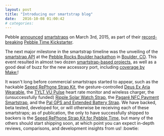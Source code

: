 ```yaml
---
layout: post
title: "Introducing our smartstrap blog"
date:   2016-10-08 01:00:42
# categories: 
---
```


Pebble [announced](https://www.kickstarter.com/projects/597507018/pebble-time-awesome-smartwatch-no-compromises/posts/1151421) [smartstraps](https://developer.pebble.com/smartstraps/) on March 3rd, 2015, as part of their [record-breaking](https://www.kickstarter.com/discover/most-funded) [Pebble Time Kickstarter](https://www.kickstarter.com/projects/597507018/pebble-time-awesome-smartwatch-no-compromises/description).  

The next major milestone in the smartstrap timeline was the unveiling of the [smartstrap API](https://developer.pebble.com/docs/c/Smartstrap/) at the [Pebble Rocks Boulder hackathon](https://www.hackster.io/hackathons/pebble-rocks-boulder/a-pebble-hackathon/projects) in [Boulder, CO](https://developer.pebble.com/blog/2015/09/11/boulder-hackathon/).  This event resulted in almost two dozen [smartstrap-based projects](https://www.hackster.io/team-hack-dads/pebble-altimeter-smart-strap-aa01b9), as well as a good deal of buzz for the new accessory port, including [coverage by Make:](http://makezine.com/2015/09/25/hacking-on-the-pebble-smartstrap/)!  

It wasn't long before commercial smartstraps started to appear, such as the hackable [Seeed RePhone Strap Kit](https://github.com/ishotjr/rephone-smartstrap/wiki), the gesture-controlled [Deus Ex Aria Wearable](https://www.kickstarter.com/projects/belfio/deus-ex-aria-the-evolution-of-smartwatch-control/description), the [TYLT VÜ Pulse](https://www.kickstarter.com/projects/800343142/tylt-vu-pulse-for-pebble-timetm/description) heart rate monitor and wireless charger, the (unsuccessfully funded) [Ripple Solar Watch Strap](https://www.kickstarter.com/projects/170743596/ripple-the-most-advanced-solar-watch-strap-for-peb/description), the [Pagaré NFC Payment Smartstrap](https://www.kickstarter.com/projects/fitpay/pagare-contactless-payment-smartstraps-for-pebble/description), and the [Pal GPS and Extended Battery Strap](https://www.kickstarter.com/projects/655382546/pal-strap-gps-and-extended-battery-strap-for-pebbl/description).  We have backed, beta tested, developed for, or will otherwise be receiving each of these smartstraps; as of publication, the only to have successfully shipped to backers is the [Seeed RePhone Strap Kit for Pebble Time](http://ishotjr.com/seeed-rephone-smartstrap-for-pebble-time-unboxing/), but many of the others should start shipping soon, at which point you can expect in-depth reviews, comparisons, and development insights from us! :bowtie:
